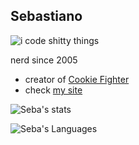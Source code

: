 ## Sebastiano

![i code shitty things](https://cdn.discordapp.com/attachments/636316942445051914/822396761376686120/i_code_shitty_things.gif)

nerd since 2005

- creator of [Cookie Fighter](https://github.com/CookieFighter/)
- check [my site](https://www.seba.gq/)

![Seba's stats](https://github-readme-stats.vercel.app/api?username=ssebastianoo&theme=tokyonight) 

![Seba's Languages](https://github-readme-stats.vercel.app/api/top-langs/?username=ssebastianoo&theme=dracula&hide=batchfile,css) 
